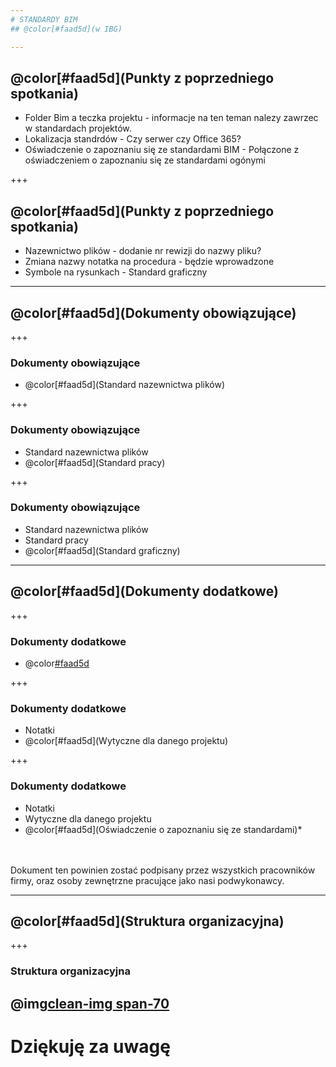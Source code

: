 ```yaml
---
# STANDARDY BIM
## @color[#faad5d](w IBG)

---
```

##  @color[#faad5d](Punkty z poprzedniego spotkania)
- Folder Bim a teczka projektu - informacje na ten teman nalezy zawrzec w standardach projektów.
- Lokalizacja standrdów - Czy serwer czy Office 365?
- Oświadczenie o zapoznaniu się ze standardami BIM - Połączone z oświadczeniem o zapoznaniu się ze standardami ogónymi

+++
##  @color[#faad5d](Punkty z poprzedniego spotkania)
- Nazewnictwo plików - dodanie nr rewizji do nazwy pliku?
- Zmiana nazwy notatka na procedura - będzie wprowadzone
- Symbole na rysunkach - Standard graficzny


---
##  @color[#faad5d](Dokumenty obowiązujące)

+++
### Dokumenty obowiązujące
- @color[#faad5d](Standard nazewnictwa plików)

+++
### Dokumenty obowiązujące
- Standard nazewnictwa plików
- @color[#faad5d](Standard pracy)

+++
### Dokumenty obowiązujące
- Standard nazewnictwa plików
- Standard pracy
- @color[#faad5d](Standard graficzny)

---
## @color[#faad5d](Dokumenty dodatkowe)

+++

### Dokumenty dodatkowe
- @color[#faad5d](Notatki)

+++

### Dokumenty dodatkowe
- Notatki
- @color[#faad5d](Wytyczne dla danego projektu)

+++

### Dokumenty dodatkowe
- Notatki
- Wytyczne dla danego projektu
- @color[#faad5d](Oświadczenie o zapoznaniu się ze standardami)*
<br>
<br>
Dokument ten powinien zostać podpisany przez wszystkich pracowników firmy, oraz osoby zewnętrzne pracujące jako nasi podwykonawcy.

---
##  @color[#faad5d](Struktura organizacyjna)

+++
### Struktura organizacyjna
@img[clean-img span-70](img/StrukturaOrganizacyjna.png)
---

# Dziękuję za uwagę
